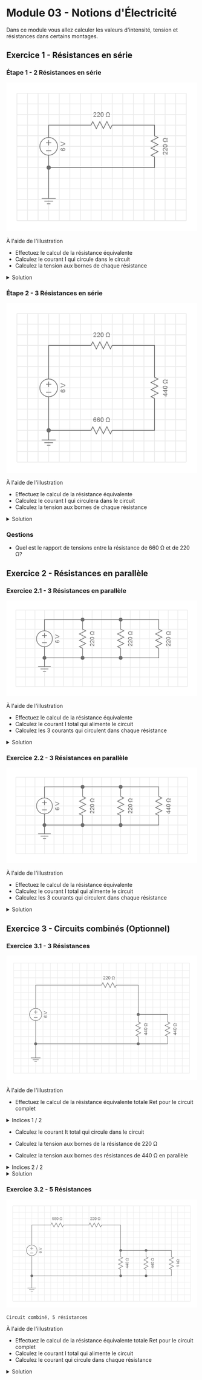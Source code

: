 # Module 03 - Notions d'Électricité

Dans ce module vous allez calculer les valeurs d'intensité, tension et résistances dans certains montages.

## Exercice 1 - Résistances en série

### Étape 1 - 2 Résistances en série

![2 Resistances en Série](img/rs_220_220.png)

À l'aide de l'illustration

- Effectuez le calcul de la résistance équivalente
- Calculez le courant I qui circule dans le circuit
- Calculez la tension aux bornes de chaque résistance

<details>
    <summary>Solution</summary>

Rt = 220 + 220 = 440 &#8486;  
U1 = 220 * 13,43 = 3 V  
U2 = 220 * 13,43 = 3 V  
It = 6 / 440 = 13,6 mA

![2 Resistances en Série - Solution](img/rs_220_220_solution.png)

</details>

### Étape 2 - 3 Résistances en série

![3 Résistances en Série](img/rs_220_440_660.png)

À l'aide de l'illustration

- Effectuez le calcul de la résistance équivalente
- Calculez le courant I qui circulera dans le circuit
- Calculez la tension aux bornes de chaque résistance

<details>
    <summary>Solution</summary>

Rt = 220 + 440 + 660 = 1320 &#8486;  
U1 = 4,6 * 220 = 1 V  
U2 = 4,6 * 440 = 2 V  
U3 = 4,6 * 660 = 3 V  
It = 6 / 1320 = 4,6 mA

![3 Résistances en Série - Solution](img/rs_220_440_660_solution.png)

</details>

### Qestions

- Quel est le rapport de tensions entre la résistance de 660 Ω et de 220 Ω?

## Exercice 2 - Résistances en parallèle

### Exercice 2.1 - 3 Résistances en parallèle

![3 Résistances en parallèle](img/rp_220_220_220.png)

À l'aide de l'illustration

- Effectuez le calcul de la résistance équivalente
- Calculez le courant I total qui alimente le circuit
- Calculez les 3 courants qui circulent dans chaque résistance

<details>
    <summary>Solution</summary>

1 / Rt = 1 / 220 + 1 / 220 + 1 / 220 = 3 / 220 => Rt = 73,3 &#8486;  
U1 = U2 = U3 = 6 V  
It = 6 / 73,3 = 81,9 mA  
I1 = I2 = I3 = 27,3 mA  

![3 Résistances en parallèle - Solution](img/rp_220_220_220_solution.png)

</details>

### Exercice 2.2 - 3 Résistances en parallèle

![3 Resistances en parallèle](img/rp_220_220_440.png)

À l'aide de l'illustration

- Effectuez le calcul de la résistance équivalente
- Calculez le courant I total qui alimente le circuit
- Calculez les 3 courants qui circulent dans chaque résistance

<details>
    <summary>Solution</summary>

1 / Rt = 1 / 220 + 1 / 220 + 1 / 440 = 5 / 440 => Rt = 88 &#8486;  
U1 = U2 = U3 = 6 V  
It = 6 / 88 = 68,2 mA  
I1 = 27,3 mA  
I2 = 27,3 mA  
I3 = 13,6 mA

![3 Résistances en parallèle - Solution](img/rp_220_220_440_solution.png)

</details>

## Exercice 3 - Circuits combinés (Optionnel)

### Exercice 3.1 - 3 Résistances

![Circuit combiné 2 3](img/rs_220_rp_440_440.png)

À l'aide de l'illustration

- Effectuez le calcul de la résistance équivalente totale Ret pour le circuit complet

<details>
    <summary>Indices 1 / 2</summary>

1. Effectuez le calcul de la résistance équivalente en parallèle Rep pour les 2 résistances en parallèle

2. La résistance Ret totale est donné par la  résistance de 220 Ω en série avec la résistance Rep

</details>

- Calculez le courant It total qui circule dans le circuit
- Calculez la tension aux bornes de la résistance de 220 Ω

- Calculez la tension aux bornes des résistances de 440 Ω en parallèle

<details>
    <summary>Indices 2 / 2</summary>

1. la tension aux bornes de résistances en parallèle est la même. La tension peut être déduite de la tension totale et de la tension U aux bornes de la résistance de 220 Ω

2. le courant est calculé à partir de la formule U / R2 et U /R3

![Indice Circuit combiné 2 3](img/rs_220_rp_440_440_Indice.png)

</details>

<details>
    <summary>Solution</summary>

1 / Re1 = 1 / 440 + 1 / 440 = 1 / 220 => Re1 = 220 &#8486;  
Rt = 440 &#8486;  
It = 6 / 440 = 13,6 mA  
U1 = 220 * 0.0136 = 3V  
U2 = U3 = 220 * 0.0136 = 3V  
I2 = 3 / 440 = 6,8 mA   
I3 = 3 / 440 = 6,8 mA

![Solution Circuit combiné 2 3](img/rs_220_rp_440_440_solution.png)

</details>

### Exercice 3.2 - 5 Résistances

![Indice Circuit combiné 2 3](img/rs_580_220_rp_440_440_1K.png)

    Circuit combiné, 5 résistances

À l'aide de l'illustration

- Effectuez le calcul de la résistance équivalente totale Ret pour le circuit complet
- Calculez le courant I total qui alimente le circuit
- Calculez le courant qui circule dans chaque résistance

<details>
    <summary>Solution</summary>

Re1 = 180.33 &#8486;  
Rt = 580 + 220 + 180.33 = 980.33  
It = 6 / 980.33 = 6.1 mA  
U1 = 580 * 0.0061 = 3,54 V  
U2 = 220 * 0.0061 = 1.34 V V  
Ue1 = U3 = U4 = U5 = 180.33 * 0.0061 = 1.1 V  
I3 = I4 = 1.1 / 440 = 2.5mA  
I5 = 1.1/1000 = 1.1 mA 

![Circuit combiné 2 3](img/rs_580_220_rp_440_440_1K_solution.png)

</details>
